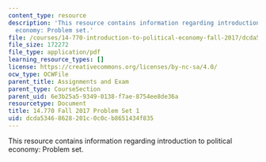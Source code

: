 ```yaml
---
content_type: resource
description: 'This resource contains information regarding introduction to political
  economy: Problem set.'
file: /courses/14-770-introduction-to-political-economy-fall-2017/dcda53468628201c0c0cb8651434f835_MIT14_770F17_pset1.pdf
file_size: 172272
file_type: application/pdf
learning_resource_types: []
license: https://creativecommons.org/licenses/by-nc-sa/4.0/
ocw_type: OCWFile
parent_title: Assignments and Exam
parent_type: CourseSection
parent_uid: 6e3b25a5-9349-0138-f7ae-8754ee8de36a
resourcetype: Document
title: 14.770 Fall 2017 Problem Set 1
uid: dcda5346-8628-201c-0c0c-b8651434f835
---
```

This resource contains information regarding introduction to political economy: Problem set.